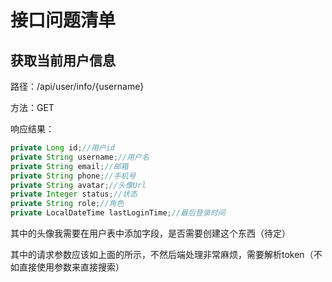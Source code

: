 # 接口问题清单

## 获取当前用户信息

路径：/api/user/info/{username}

方法：GET

响应结果：

```java
private Long id;//用户id
private String username;//用户名
private String email;//邮箱
private String phone;//手机号
private String avatar;//头像Url
private Integer status;//状态
private String role;//角色
private LocalDateTime lastLoginTime;//最后登录时间
```

其中的头像我需要在用户表中添加字段，是否需要创建这个东西（待定）

其中的请求参数应该如上面的所示，不然后端处理非常麻烦，需要解析token（不如直接使用参数来直接搜索）



## 